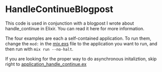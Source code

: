 # HandleContinueBlogpost

This code is used in conjunction with a blogpost I wrote about handle_continue in Elixir.  You can read it here for more information.

The four examples are each a self-contained application.  To run them, change the `mod:` in the [mix.exs](mix.exs) file to the application you want to run, and then run with `mix run --no-halt`.

If you are looking for the proper way to do asynchronous initaliztion, skip right to [application_handle_continue.ex](https://github.com/TylerPachal/handle_continue_blogpost/blob/master/lib/handle_continue_blogpost/application_handle_continue.ex)
